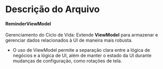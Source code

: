 # Descrição do Arquivo

#### ReminderViewModel

Gerenciamento do Ciclo de Vida: Extende **ViewModel** para armazenar e gerenciar dados relacionados
à UI
de maneira mais robusta.

- O uso de ViewModel permite a separação clara entre a lógica de negócios e a lógica de UI, além de
  manter o estado da UI durante mudanças de configuração, como rotações de tela.